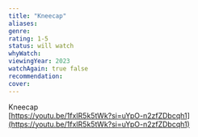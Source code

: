 ```yaml
---
title: "Kneecap"
aliases: 
genre: 
rating: 1-5
status: will watch
whyWatch: 
viewingYear: 2023
watchAgain: true false
recommendation: 
cover: 
---
```

Kneecap  
[https://youtu.be/1fxIR5k5tWk?si=uYpO-n2zfZDbcqh1](https://youtu.be/1fxIR5k5tWk?si=uYpO-n2zfZDbcqh1)

  
